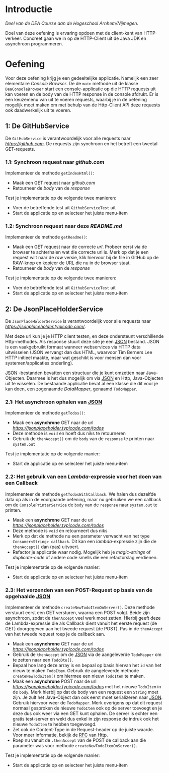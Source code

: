 <!--- 37 --->
# Introductie
*Deel van de DEA Course aan de Hogeschool Arnhem/Nijmegen.*

Doel van deze oefening is ervaring opdoen met de client-kant van HTTP-verkeer. Concreet gaan we in op de HTTP-Client uit de Java JDK en asynchroon programmeren.

# Oefening
Voor deze oefening krijg je een gedeeltelijke applicatie. Namelijk een zeer elementaire
*Console Browser*. De de `main` methode uit de klasse `DeaConsoleBrowser` start een console-applicatie op die HTTP requests uit kan voeren en de body van de HTTP response in de console afdrukt. Er is een keuzemenu van uit te voeren requests, waarbij je in de oefening mogelijk moet maken om met behulp van de Http-Client API deze requests ook daadwerkelijk uit te voeren. 

## 1: De GitHubService
De `GitHubService` is verantwoordelijk voor alle requests naar *https://github.com*. De requests zijn synchroon en het betreft een tweetal GET-requests.

### 1.1: Synchroon request naar *github.com*
Implementeer de methode `getIndexHtml()`:
* Maak een GET request naar *github.com*
* Retourneer de *body* van de *response*

Test je implementatie op de volgende twee manieren:
* Voer de betreffende test uit `GithubServiceTest` uit 
* Start de applicatie op en selecteer het juiste menu-item

### 1.2: Synchroon request naar deze *README.md*
Implementeer de methode `getReadme()`:
* Maak een GET request naar de correcte *url*. Probeer eerst via de browser te achterhalen wat
die correcte url is. Merk op dat je een request wilt naar de *raw* versie, klik hiervoor bij de file in GitHub op de RAW-knop en kopieer de URL die nu in de browser staat. 
* Retourneer de *body* van de *response*

Test je implementatie op de volgende twee manieren:
* Voer de betreffende test uit `GithubServiceTest` uit 
* Start de applicatie op en selecteer het juiste menu-item

## 2: De JsonPlaceHolderService
De `JsonPlaceHolderService` is verantwoordelijk voor alle requests naar *https://jsonplaceholder.typicode.com/*. 

Met deze url kun je je HTTP client testen, en deze ondersteunt verschillende Http-methodes. Als response stuurt deze site je een [JSON](https://www.json.org/) bestand. JSON is een vaakgebruikt formaat wanneer webservices via HTTP data uitwisselen (JSON vervangt dan dus HTML, waarvoor Tim Berners Lee HTTP initieel maakte, maar wat geschikt is voor mensen dan voor systemen/applicaties onderling).

[JSON](https://www.json.org/) -bestanden bevatten een structuur die je kunt omzetten naar Java-Objecten. Daarmee is het dus mogelijk om via [JSON](https://www.json.org/) en Http, Java-Objecten uit te wisselen.  De bestaande applicatie bevat al een klasse die dit voor je kan doen, een zogenaamde *DataMapper*, genaamd `TodoMapper`.

### 2.1: Het asynchroon ophalen van [JSON](https://www.json.org/)
Implementeer de methode `getTodos()`:
* Maak een **asynchrone** GET naar de url *https://jsonplaceholder.typicode.com/todos*
* Deze methode is `void` en hoeft dus niks te retourneren
* Gebruik de `thenAccept()` om de `body` van de `response` te printen naar `system.out`

Test je implementatie op de volgende manier:
* Start de applicatie op en selecteer het juiste menu-item

### 2.2: Het gebruik van een *Lambda*-expressie voor het doen van een Callback
Implementeer de methode `getTodosWithCallback`. We halen dus dezelfde data op als in de voorgaande oefening, 
maar nu gebruiken we een callback om de `ConsolePrinterService` de `body` van de `response` naar `system.out`
te printen. 

* Maak een **asynchrone** GET naar de url *https://jsonplaceholder.typicode.com/todos*
* Deze methode is `void` en retourneert dus niks
* Merk op dat de methode nu een parameter verwacht van het type `Consumer<String> callback`. Dit kan een *lambda*-expressie zijn die de `thenAccept()` dan (pas) uitvoert.
* Refactor je applicatie waar nodig. Mogelijk heb je *magic-strings* of *duplicate-code* of andere code smells die een refactorslag verdienen.

Test je implementatie op de volgende manier:
* Start de applicatie op en selecteer het juiste menu-item

### 2.3: Het verzenden van een POST-Request op basis van de opgehaalde [JSON](https://www.json.org/)
Implementeer de methode `createNewTodoItemOnServer()`. Deze methode verstuurt eerst een GET versturen, waarna een POST volgt. Beide zijn asynchroon, zodat de `thenAccept` veel werk moet zetten. Hierbij geeft deze de Lambda-expressie die als Callback dient vanuit het eerste request (de GET) doorgegeven aan het tweede request (de POST). Pas in de `thenAccept` van het tweede request roep je de callback aan.

* Maak een **asynchrone** GET naar de url *https://jsonplaceholder.typicode.com/todos*
* Gebruik de `thenAccept` om de [JSON](https://www.json.org/) via de aangeleverde `TodoMapper` om te zetten naar een `TodoDto[]`.
* Bepaal hoe lang deze array is en bepaal op basis hiervan het `id` van het nieuw te maken `TodoItem`. Gebruik de aangeleverde methode `createNewTodoItem()` om hiermee een nieuw `TodoItem` te maken.
* Maak een **asynchrone** POST naar de url *https://jsonplaceholder.typicode.com/todos* met het nieuwe `TodoItem` in de `body`.
Merk hierbij op dat de body van een request een `String` moet zijn. Je zult het Java-Object dan ook eerst moet serializeren naar [JSON](https://www.json.org/). Gebruik hiervoor weer de `TodoMapper`. Merk overigens op dat dit request normaal
gesproken de nieuwe `TodoItem` ook op de server toevoegt en je deze dus ook weer via een GET kunt ophalen.
De server is echter een gratis test-server en wekt dus enkel in zijn response de indruk ook het nieuwe `TodoItem` te hebben toegevoegd.
* Zet ook de Content-Type in de Request-header op de juiste waarde. Voor meer informatie, bekijk de [RFC](https://tools.ietf.org/html/rfc7230) van Http.
* Roep nu vanuit de `.thenAccept` van de POST de callback aan die parameter was voor methode `createNewTodoItemOnServer()`.

Test je implementatie op de volgende manier:
* Start de applicatie op en selecteer het juiste menu-item
